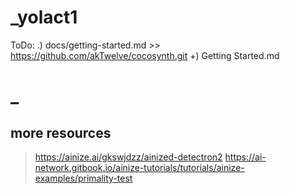 # _yolact1

ToDo:
      .) docs/getting-started.md >> https://github.com/akTwelve/cocosynth.git
      +) Getting Started.md

# _

## more resources
>https://ainize.ai/gkswjdzz/ainized-detectron2
>https://ai-network.gitbook.io/ainize-tutorials/tutorials/ainize-examples/primality-test
